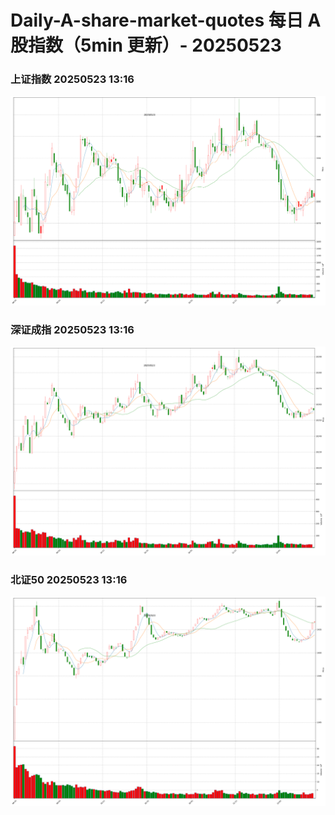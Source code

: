 
# Daily-A-share-market-quotes 每日 A 股指数（5min 更新）- 20250523

### 上证指数 20250523 13:16
![](./fig/2025/5/20250523-sh000001.png)

### 深证成指 20250523 13:16
![](./fig/2025/5/20250523-sz399001.png)

### 北证50 20250523 13:16
![](./fig/2025/5/20250523-bj899050.png)

